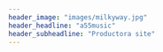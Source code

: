 ```yaml
---
header_image: "images/milkyway.jpg"
header_headline: "a55music"
header_subheadline: "Productora site"
---
```

